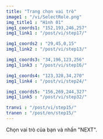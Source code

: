 ```yaml
---
title: "Trang chọn vai trò"
image1 : "/vi/SelectRole.png"
img_title1 : "Hình 01"
img1_coords1: "152,193,246,257"
img1_link1 : "/post/vi/step17/"

img1_coords2 : "29,45,0,15"
img1_link2 : "/post/vi/step13/"

img1_coords3: "34,196,123,256"
img1_link3 : "/post/vi/step16/"

img1_coords4: "123,328,34,270"
img1_link4 : "/post/vi/step24/"

img1_coords5: "156,269,244,327"
img1_link5 : "/post/vi/step32/"

tranvi : "/post/vi/step15/"
tranen : "/post/en/step15/"
---
```

Chọn vai trò của bạn 
và nhấn "NEXT".